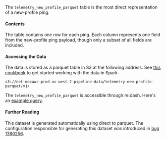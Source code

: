 The `telemetry_new_profile_parquet` table is the most direct representation of a new-profile ping.

#### Contents

The table contains one row for each ping. Each column represents one field from the new-profile ping payload, though only a subset of all fields are included.

#### Accessing the Data

The data is stored as a parquet table in S3 at the following address.
See [this cookbook](/cookbooks/parquet.md) to get started working with the data in Spark.
```
s3://net-mozaws-prod-us-west-2-pipeline-data/telemetry-new-profile-parquet/v1/
```

The `telemetry_new_profile_parquet` is accessible through re:dash.
Here's an [example query](https://sql.telemetry.mozilla.org/queries/5888#table).

#### Further Reading

This dataset is generated automatically using direct to parquet. The configuration responsible for generating this dataset was introduced in [bug 1360256](https://bugzilla.mozilla.org/show_bug.cgi?id=1360256).
